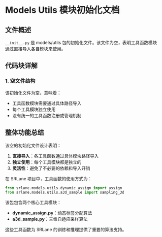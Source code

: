 # Models Utils 模块初始化文档

## 文件概述
`__init__.py` 是 models/utils 包的初始化文件。该文件为空，表明工具函数模块通过直接导入各自模块来使用。

## 代码块详解

### 1. 空文件结构
该初始化文件为空，意味着：
- 工具函数模块需要通过具体路径导入
- 每个工具模块独立使用
- 没有统一的工具函数注册或管理机制

## 整体功能总结

该空的初始化文件设计表明：
1. **直接导入**：各工具函数通过具体模块路径导入
2. **独立使用**：每个工具模块都是独立的
3. **灵活性**：避免了不必要的依赖和导入开销

在 SRLane 项目中，工具函数的使用方式为：
```python
from srlane.models.utils.dynamic_assign import assign
from srlane.models.utils.a3d_sample import sampling_3d
```

该包包含两个核心工具模块：
- **dynamic_assign.py**：动态标签分配算法
- **a3d_sample.py**：三维自适应采样算法

这些工具函数为 SRLane 的训练和推理提供了重要的算法支持。